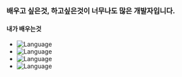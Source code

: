 ### 배우고 싶은것, 하고싶은것이 너무나도 많은 개발자입니다.

#### 내가 배우는것
- ![Language](https://img.shields.io/badge/language-python-brightgreen)
- ![Language](https://img.shields.io/badge/language-html-brightgreen)
- ![Language](https://img.shields.io/badge/language-javascript-brightgreen)
- ![Language](https://img.shields.io/badge/language-css-brightgreen)
